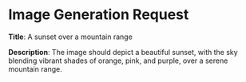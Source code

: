 # Image Generation Request

**Title**: A sunset over a mountain range

**Description**: The image should depict a beautiful sunset, with the sky blending vibrant shades of orange, pink, and purple, over a serene mountain range.
